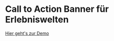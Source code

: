 # Call to Action Banner für Erlebniswelten

[Hier geht's zur Demo](https://demo.moori.net/Call-To-Action-Banner-Demo/)